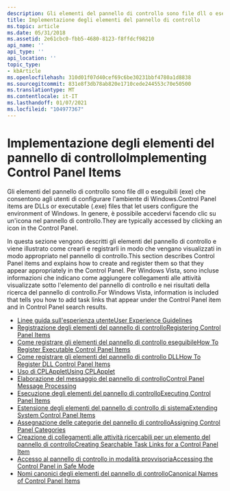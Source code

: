 ```yaml
---
description: Gli elementi del pannello di controllo sono file dll o eseguibili (exe) che consentono agli utenti di configurare l'ambiente di Windows. In genere, è possibile accedervi facendo clic su un'icona nel pannello di controllo.
title: Implementazione degli elementi del pannello di controllo
ms.topic: article
ms.date: 05/31/2018
ms.assetid: 2e61cbc0-fbb5-4680-8123-f8ffdcf98210
api_name: ''
api_type: ''
api_location: ''
topic_type:
- kbArticle
ms.openlocfilehash: 310d01f07d40cef69c6be30231bbf4780a1d8838
ms.sourcegitcommit: 831e8f3db78ab820e1710cede244553c70e50500
ms.translationtype: MT
ms.contentlocale: it-IT
ms.lasthandoff: 01/07/2021
ms.locfileid: "104977367"
---
```

# <a name="implementing-control-panel-items"></a><span data-ttu-id="759fe-104">Implementazione degli elementi del pannello di controllo</span><span class="sxs-lookup"><span data-stu-id="759fe-104">Implementing Control Panel Items</span></span>

<span data-ttu-id="759fe-105">Gli elementi del pannello di controllo sono file dll o eseguibili (exe) che consentono agli utenti di configurare l'ambiente di Windows.</span><span class="sxs-lookup"><span data-stu-id="759fe-105">Control Panel items are DLLs or executable (.exe) files that let users configure the environment of Windows.</span></span> <span data-ttu-id="759fe-106">In genere, è possibile accedervi facendo clic su un'icona nel pannello di controllo.</span><span class="sxs-lookup"><span data-stu-id="759fe-106">They are typically accessed by clicking an icon in the Control Panel.</span></span>

<span data-ttu-id="759fe-107">In questa sezione vengono descritti gli elementi del pannello di controllo e viene illustrato come crearli e registrarli in modo che vengano visualizzati in modo appropriato nel pannello di controllo.</span><span class="sxs-lookup"><span data-stu-id="759fe-107">This section describes Control Panel items and explains how to create and register them so that they appear appropriately in the Control Panel.</span></span> <span data-ttu-id="759fe-108">Per Windows Vista, sono incluse informazioni che indicano come aggiungere collegamenti alle attività visualizzate sotto l'elemento del pannello di controllo e nei risultati della ricerca del pannello di controllo.</span><span class="sxs-lookup"><span data-stu-id="759fe-108">For Windows Vista, information is included that tells you how to add task links that appear under the Control Panel item and in Control Panel search results.</span></span>

-   [<span data-ttu-id="759fe-109">Linee guida sull'esperienza utente</span><span class="sxs-lookup"><span data-stu-id="759fe-109">User Experience Guidelines</span></span>](user-experience-guidelines.md)
-   [<span data-ttu-id="759fe-110">Registrazione degli elementi del pannello di controllo</span><span class="sxs-lookup"><span data-stu-id="759fe-110">Registering Control Panel Items</span></span>](registering-control-panel-items.md)
-   [<span data-ttu-id="759fe-111">Come registrare gli elementi del pannello di controllo eseguibile</span><span class="sxs-lookup"><span data-stu-id="759fe-111">How To Register Executable Control Panel Items</span></span>](how-to-register-an-executable-control-panel-item-registration-.md)
-   [<span data-ttu-id="759fe-112">Come registrare gli elementi del pannello di controllo DLL</span><span class="sxs-lookup"><span data-stu-id="759fe-112">How To Register DLL Control Panel Items</span></span>](how-to-register-dll-control-panel-item-registration-.md)
-   [<span data-ttu-id="759fe-113">Uso di CPLApplet</span><span class="sxs-lookup"><span data-stu-id="759fe-113">Using CPLApplet</span></span>](using-cplapplet.md)
-   [<span data-ttu-id="759fe-114">Elaborazione del messaggio del pannello di controllo</span><span class="sxs-lookup"><span data-stu-id="759fe-114">Control Panel Message Processing</span></span>](message-processing.md)
-   [<span data-ttu-id="759fe-115">Esecuzione degli elementi del pannello di controllo</span><span class="sxs-lookup"><span data-stu-id="759fe-115">Executing Control Panel Items</span></span>](executing-control-panel-items.md)
-   [<span data-ttu-id="759fe-116">Estensione degli elementi del pannello di controllo di sistema</span><span class="sxs-lookup"><span data-stu-id="759fe-116">Extending System Control Panel Items</span></span>](extending-system-control-panel-items.md)
-   [<span data-ttu-id="759fe-117">Assegnazione delle categorie del pannello di controllo</span><span class="sxs-lookup"><span data-stu-id="759fe-117">Assigning Control Panel Categories</span></span>](assigning-control-panel-categories.md)
-   [<span data-ttu-id="759fe-118">Creazione di collegamenti alle attività ricercabili per un elemento del pannello di controllo</span><span class="sxs-lookup"><span data-stu-id="759fe-118">Creating Searchable Task Links for a Control Panel Item</span></span>](creating-searchable-task-links.md)
-   [<span data-ttu-id="759fe-119">Accesso al pannello di controllo in modalità provvisoria</span><span class="sxs-lookup"><span data-stu-id="759fe-119">Accessing the Control Panel in Safe Mode</span></span>](accessing-the-cp-in-safe-mode-under-vista.md)
-   [<span data-ttu-id="759fe-120">Nomi canonici degli elementi del pannello di controllo</span><span class="sxs-lookup"><span data-stu-id="759fe-120">Canonical Names of Control Panel Items</span></span>](controlpanel-canonical-names.md)

 

 



